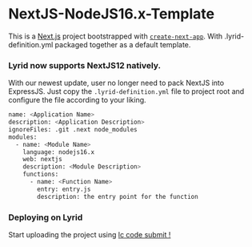 # NextJS-NodeJS16.x-Template

This is a [Next.js](https://nextjs.org/) project bootstrapped with [`create-next-app`](https://github.com/vercel/next.js/tree/canary/packages/create-next-app). With .lyrid-definition.yml packaged together as a default template.

### Lyrid now supports NextJS12 natively.
With our newest update, user no longer need to pack NextJS into ExpressJS. Just copy the `.lyrid-definition.yml` file to
project root and configure the file according to your liking.
```bash
name: <Application Name>
description: <Application Description>
ignoreFiles: .git .next node_modules
modules:
  - name: <Module Name>
    language: nodejs16.x
    web: nextjs
    description: <Module Description>
    functions:
      - name: <Function Name>
        entry: entry.js
        description: the entry point for the function
```

### Deploying on Lyrid
Start uploading the project using [lc code submit !](https://docs.lyrid.io/installation)